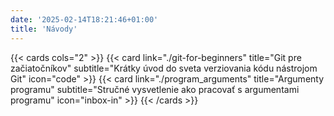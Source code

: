 ```yaml
---
date: '2025-02-14T18:21:46+01:00'
title: 'Návody'
---
```


{{< cards cols="2" >}}
    {{< card link="./git-for-beginners" title="Git pre začiatočníkov" subtitle="Krátky úvod do sveta verziovania kódu nástrojom Git" icon="code" >}}
    {{< card link="./program_arguments" title="Argumenty programu" subtitle="Stručné vysvetlenie ako pracovať s argumentami programu" icon="inbox-in" >}}
{{< /cards >}}
